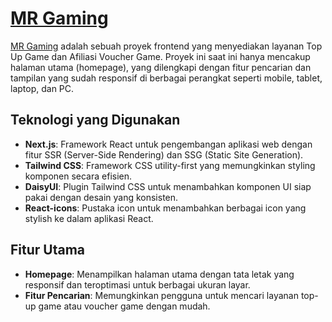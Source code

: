 # [MR Gaming](https://mr-gaming-one.vercel.app/)

[MR Gaming](https://mr-gaming-one.vercel.app/) adalah sebuah proyek frontend yang menyediakan layanan Top Up Game dan Afiliasi Voucher Game. Proyek ini saat ini hanya mencakup halaman utama (homepage), yang dilengkapi dengan fitur pencarian dan tampilan yang sudah responsif di berbagai perangkat seperti mobile, tablet, laptop, dan PC.

## Teknologi yang Digunakan

- **Next.js**: Framework React untuk pengembangan aplikasi web dengan fitur SSR (Server-Side Rendering) dan SSG (Static Site Generation).
- **Tailwind CSS**: Framework CSS utility-first yang memungkinkan styling komponen secara efisien.
- **DaisyUI**: Plugin Tailwind CSS untuk menambahkan komponen UI siap pakai dengan desain yang konsisten.
- **React-icons**: Pustaka icon untuk menambahkan berbagai icon yang stylish ke dalam aplikasi React.

## Fitur Utama

- **Homepage**: Menampilkan halaman utama dengan tata letak yang responsif dan teroptimasi untuk berbagai ukuran layar.
- **Fitur Pencarian**: Memungkinkan pengguna untuk mencari layanan top-up game atau voucher game dengan mudah.
